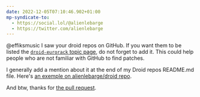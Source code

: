 ```yaml
---
date: 2022-12-05T07:10:46.902+01:00
mp-syndicate-to:
  - https://social.lol/@alienlebarge
  - https://twitter.com/alienlebarge
---
```

@effiksmusic I saw your droid repos on GitHub. If you want them to be listed the [`droid-eurorack` topic page](https://github.com/topics/droid-eurorack), do not forget to add it. This could help people who are not familiar with GitHub to find patches.

I generally add a mention about it at the end of my Droid repos README.md file. Here's [an exemple on alienlebarge/droid repo](https://github.com/alienlebarge/droid#find-other-droid-patch-on-github).

And btw, thanks for [the pull request](https://github.com/alienlebarge/droid/pull/6).

